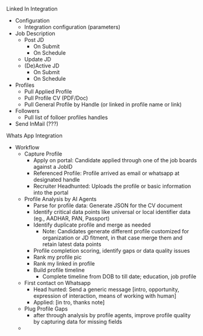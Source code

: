
Linked In Integration
- Configuration
  - Integration configuration (parameters)
- Job Description
  - Post JD
    - On Submit
    - On Schedule
  - Update JD
  - (De)Active JD
      - On Submit
      - On Schedule
- Profiles
  - Pull Applied Profile
  - Pull Profile CV (PDF/Doc)
  - Pull General Profile by Handle (or linked in profile name or link)
- Followers
  - Pull list of folloer profiles handles
- Send InMail (???)

Whats App Integration
- Workflow
  - Capture Profile
    - Apply on portal: Candidate applied through one of the job boards against a JobID
    - Referenced Profile: Profile arrived as email or whatsapp at designated handle
    - Recruiter Headhunted: Uploads the profile or basic information into the portal
  - Profile Analysis by AI Agents
    - Parse for profile data: Generate JSON for the CV document
    - Identify critical data points like universal or local identifier data (eg., AADHAR, PAN, Passport)
    - Identify duplicate profile and merge as needed
      - Note: Candidates generate different profile customized for organization or JD fitment, in that case merge them and retain latest data points 
    - Profile completion scoring, identify gaps or data quality issues
    - Rank my profile pic
    - Rank my linked in profile
    - Build profile timeline
      - Complete timeline from DOB to till date; education, job profile 
  - First contact on Whatsapp
    - Head hunted: Send a generic message [intro, opportunity, expression of interaction, means of working with human]
    - Applied: [in tro, thanks note]
  - Plug Profile Gaps
    - after through analysis by profile agents, improve profile quality by capturing data for missing fields
  - 
  